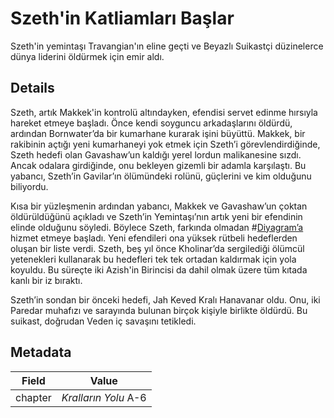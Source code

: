 # Szeth'in Katliamları Başlar
Szeth'in yemintaşı Travangian'ın eline geçti ve Beyazlı Suikastçi düzinelerce dünya liderini öldürmek için emir aldı.

## Details
Szeth, artık Makkek'in kontrolü altındayken, efendisi servet edinme hırsıyla hareket etmeye başladı. Önce kendi soyguncu arkadaşlarını öldürdü, ardından Bornwater’da bir kumarhane kurarak işini büyüttü. Makkek, bir rakibinin açtığı yeni kumarhaneyi yok etmek için Szeth’i görevlendirdiğinde, Szeth hedefi olan Gavashaw’un kaldığı yerel lordun malikanesine sızdı. Ancak odalara girdiğinde, onu bekleyen gizemli bir adamla karşılaştı. Bu yabancı, Szeth’in Gavilar’ın ölümündeki rolünü, güçlerini ve kim olduğunu biliyordu.  

Kısa bir yüzleşmenin ardından yabancı, Makkek ve Gavashaw’un çoktan öldürüldüğünü açıkladı ve Szeth’in Yemintaşı’nın artık yeni bir efendinin elinde olduğunu söyledi. Böylece Szeth, farkında olmadan #[Diyagram’a](misc/diagram) hizmet etmeye başladı. Yeni efendileri ona yüksek rütbeli hedeflerden oluşan bir liste verdi. Szeth, beş yıl önce Kholinar’da sergilediği ölümcül yetenekleri kullanarak bu hedefleri tek tek ortadan kaldırmak için yola koyuldu. Bu süreçte iki Azish'in Birincisi da dahil olmak üzere tüm kıtada kanlı bir iz bıraktı.  

Szeth’in sondan bir önceki hedefi, Jah Keved Kralı Hanavanar oldu. Onu, iki Paredar muhafızı ve sarayında bulunan birçok kişiyle birlikte öldürdü. Bu suikast, doğrudan Veden iç savaşını tetikledi.

## Metadata
| Field | Value |
| ----- | ----- |
| chapter | *Kralların Yolu* A-6 |
